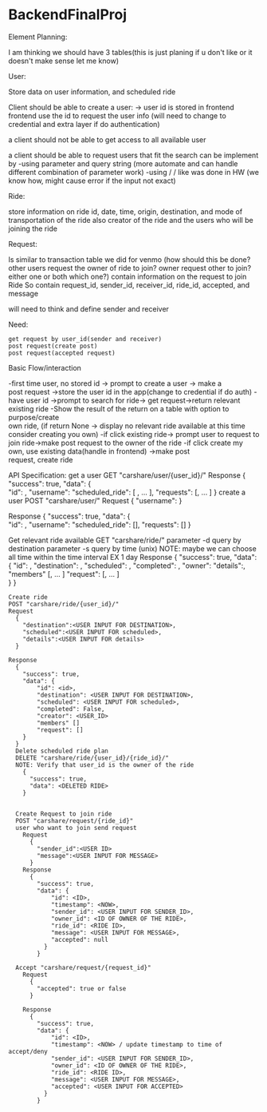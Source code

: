 # BackendFinalProj

Element Planning:

I am thinking we should have 3 tables(this is just planing if u don't like or it doesn't make sense let me know)

User:

Store data on user information, and scheduled ride

Client should be able to create a user: -> user id is stored in frontend
frontend use the id to request the user info (will need to change to credential and extra layer if do authentication)

a client should not be able to get access to all available user

a client should be able to request users that fit the search
can be implement by
-using parameter and query string (more automate and can handle different combination of parameter work)
-using / / like was done in HW (we know how, might cause error if the input not exact)


Ride:

store information on ride id, date,  time, origin, destination, and mode of transportation of the ride
also creator of the ride and the users who will be joining the ride


Request:

Is similar to transaction table we did for venmo
  (how should this be done? other users request the owner of ride to join? owner request other to join? either one or both which one?)
contain information on the request to join Ride
So contain request_id, sender_id, receiver_id, ride_id, accepted, and message

will need to think and define sender and receiver

  Need:

    get request by user_id(sender and receiver)
    post request(create post)
    post request(accepted request)


Basic Flow/interaction

  -first time user, no stored id -> prompt to create a user -> make a  
   post request ->store the user id in the app(change to credential if do auth)
  -have user id ->prompt to search for ride-> get request->return relevant    
   existing ride
  -Show the result of the return on a table with option to purpose/create    
   own ride, (if return None -> display no relevant ride available at this time consider creating you own)
  -if click existing ride-> prompt user to request to join ride->make
   post request to the owner of the ride
  -if click create my own, use existing data(handle in frontend) ->make post   
   request, create ride







API Specification:
  get a user
  GET "carshare/user/{user_id}/"
  Response
    {
    "success": true,
    "data": {            
          "id": <ID>,
          "username":<USER INPUT FOR USERNAME>
          "scheduled_ride": [ <SERIALIZED RIDE>, ... ],
          "requests": [<SERIALIZED REQUEST>, ... ]
        }
  create a user
  POST "carshare/user/"
  Request
    {
      "username": <USER INPUT>
    }

  Response
    {
    "success": true,
    "data": {            
          "id": <ID>,
          "username":<USER INPUT FOR USERNAME>
          "scheduled_ride": [],
          "requests": []
        }

  Get relevant ride available
  GET "carshare/ride/"
  parameter -d query by destination
  parameter -s query by time (unix)
  NOTE: maybe we can choose all time within the time interval EX 1 day
  Response
    {
      "success": true,
      "data": {
          "id": <id>,
          "destination": <USER INPUT FOR DESTINATION>,
          "scheduled": <USER INPUT FOR scheduled>,
          "completed": <USER INPUT FOR completed>,
          "owner": <USER ID>
          "details":<USER INPUT FOR details>,
          "members" [<SERIALIZED USER WITHOUT RIDE and REQUEST FIELD>, ... ]
          "request": [<SERIALIZED REQUEST WITHOUT RIDE FIELD>, ... ]    
      }
    }

    Create ride
    POST "carshare/ride/{user_id}/"
    Request
      {
        "destination":<USER INPUT FOR DESTINATION>,
        "scheduled":<USER INPUT FOR scheduled>,
        "details":<USER INPUT FOR details>
      }

    Response
      {
        "success": true,
        "data": {
            "id": <id>,
            "destination": <USER INPUT FOR DESTINATION>,
            "scheduled": <USER INPUT FOR scheduled>,
            "completed": False,
            "creator": <USER_ID>
            "members" []
            "request": []    
        }
      }
      Delete scheduled ride plan
      DELETE "carshare/ride/{user_id}/{ride_id}/"
      NOTE: Verify that user_id is the owner of the ride
        {
          "success": true,
          "data": <DELETED RIDE>
        }


      Create Request to join ride
      POST "carshare/request/{ride_id}"
      user who want to join send request
        Request
          {
            "sender_id":<USER ID>
            "message":<USER INPUT FOR MESSAGE>
          }
        Response
          {
            "success": true,
            "data": {
                "id": <ID>,
                "timestamp": <NOW>,
                "sender_id": <USER INPUT FOR SENDER_ID>,
                "owner_id": <ID OF OWNER OF THE RIDE>,
                "ride_id": <RIDE ID>,
                "message": <USER INPUT FOR MESSAGE>,
                "accepted": null
              }    
            }

      Accept "carshare/request/{request_id}"
        Request
          {
            "accepted": true or false
          }

        Response
          {
            "success": true,
            "data": {
                "id": <ID>,
                "timestamp": <NOW> / update timestamp to time of accept/deny
                "sender_id": <USER INPUT FOR SENDER_ID>,
                "owner_id": <ID OF OWNER OF THE RIDE>,
                "ride_id": <RIDE ID>,
                "message": <USER INPUT FOR MESSAGE>,
                "accepted": <USER INPUT FOR ACCEPTED>
              }    
            }
